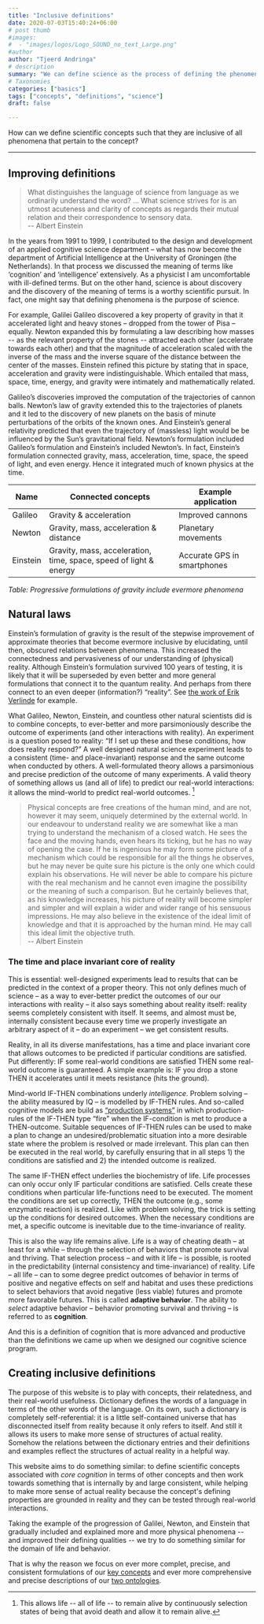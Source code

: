 ```yaml
---
title: "Inclusive definitions"
date: 2020-07-03T15:40:24+06:00
# post thumb
#images:
#  - "images/logos/Logo_SOUND_no_text_Large.png"
#author
author: "Tjeerd Andringa"
# description
summary: "We can define science as the process of defining the phenomena of the world. We describe how more inclusive definition become generally more powerful in describing the structures of reality. "
# Taxonomies
categories: ["basics"]
tags: ["concepts", "definitions", "science"]
draft: false

---
```



How can we define scientific concepts such that they are inclusive of all phenomena that pertain to the concept?

----

## Improving definitions

> What distinguishes the language of science from language as we ordinarily understand the word? … What science strives for is an utmost acuteness and clarity of concepts as regards their mutual relation and their correspondence to sensory data. <br> -- Albert Einstein


In the years from 1991 to 1999, I contributed to the design and development of an applied cognitive science department – what has now become the department of Artificial Intelligence at the University of Groningen (the Netherlands). In that process we discussed the meaning of terms like ‘cognition’ and ‘intelligence’ extensively. As a physicist I am uncomfortable with ill-defined terms. But on the other hand, science is about discovery and the discovery of the meaning of terms is a worthy scientific pursuit. In fact, one might say that defining phenomena is the purpose of science.

For example, Galilei Galileo discovered a key property of gravity in that it accelerated light and heavy stones – dropped from the tower of Pisa – equally. Newton expanded this by formulating a law describing how masses -- as the relevant property of the stones -- attracted each other (accelerate towards each other) and that the magnitude of acceleration scaled with the inverse of the mass and the inverse square of the distance between the center of the masses. Einstein refined this picture by stating that in space, acceleration and gravity were indistinguishable. Which entailed that mass, space, time, energy, and gravity were intimately and mathematically related.

Galileo’s discoveries improved the computation of the trajectories of cannon balls. Newton’s law of gravity extended this to the trajectories of planets and it led to the discovery of new planets on the basis of minute perturbations of the orbits of the known ones. And Einstein’s general relativity predicted that even the trajectory of (massless) light would be be influenced by the Sun’s gravitational field. Newton’s formulation included Galileo’s formulation and Einstein’s included Newton’s. In fact, Einstein’s formulation connected gravity,  mass, acceleration, time, space, the speed of light, and even energy. Hence it integrated much of known physics at the time.

| Name | Connected concepts | Example application |
| ---- | ---- | --- |
| Galileo | Gravity & acceleration | Improved cannons|
| Newton | Gravity, mass, acceleration & distance | Planetary movements |
| Einstein | Gravity, mass, acceleration, time, space, speed of light & energy | Accurate GPS in smartphones |  


*Table: Progressive formulations of gravity include evermore  phenomena*

## Natural laws

Einstein’s formulation of gravity is the result of the stepwise improvement of approximate theories that become evermore inclusive by elucidating, until then, obscured relations between phenomena. This increased the connectedness and pervasiveness of our understanding of (physical) reality. Although Einstein’s formulation survived 100 years of testing, it is likely that it will be superseded by even better and more general  formulations that connect it to the quantum reality. And perhaps from there connect to an even deeper (information?) “reality”. See [the work of Erik Verlinde](https://www.youtube.com/watch?v=8ovRZuv5Lo8&t=2410s) for example.

What Galileo, Newton, Einstein, and countless other natural scientists did is to combine concepts, to ever-better and more parsimoniously describe the outcome of experiments (and other interactions with reality). An experiment is a question posed to reality: “If I set up these and these conditions, how does reality respond?” A well designed natural science experiment leads to a consistent (time- and place-invariant) response and the same outcome when conducted by others. A well-formulated theory allows a parsimonious and precise prediction of the outcome of many experiments. A valid theory of something allows us (and all of life) to predict our real-world interactions: it allows the mind-world to predict real-world outcomes. [^Life]

[^Life]: This allows life -- all of life -- to remain alive by continuously selection states of being that avoid death and allow it to remain alive.

> Physical concepts are free creations of the human mind, and are not, however it may seem, uniquely determined by the external world. In our endeavour to understand reality we are somewhat like a man trying to understand the mechanism of a closed watch. He sees the face and the moving hands, even hears its ticking, but he has no way of opening the case. If he is ingenious he may form some picture of a mechanism which could be responsible for all the things he observes, but he may never be quite sure his picture is the only one which could explain his observations. He will never be able to compare his picture with the real mechanism and he cannot even imagine the possibility or the meaning of such a comparison. But he certainly believes that, as his knowledge increases, his picture of reality will become simpler and simpler and will explain a wider and wider range of his sensuous impressions. He may also believe in the existence of the ideal limit of knowledge and that it is approached by the human mind. He may call this ideal limit the objective truth. <br> -- Albert Einstein


### The time and place invariant core of reality ###

This is essential: well-designed experiments lead to results that can be predicted in the context of a proper theory. This not only defines much of science – as a way to ever-better predict the outcomes of our our interactions with reality – it also says something about reality itself: reality seems completely consistent with itself. It seems, and almost must be, internally consistent because every time we properly investigate an arbitrary aspect of it – do an experiment – we get consistent results.

Reality, in all its diverse manifestations, has a time and place invariant core that allows outcomes to be predicted if particular conditions are satisfied. Put differently: IF some real-world conditions are satisfied THEN some real-world outcome is guaranteed. A simple example is: IF you drop a stone THEN it accelerates until it meets resistance (hits the ground).

Mind-world IF-THEN combinations underly *intelligence*. Problem solving – the ability measured by IQ – is modelled by IF-THEN rules. And so-called cognitive models are build as [“production systems”](https://en.wikipedia.org/wiki/ACT-R) in which production-rules of the IF-THEN type “fire” when the IF-condition is met to produce a THEN-outcome. Suitable sequences of IF-THEN rules can be used to make a plan to change an undesired/problematic situation into a more desirable state where the problem is resolved or made irrelevant. This plan can then be executed in the real world, by carefully ensuring that in all steps 1) the conditions are satisfied and 2) the intended outcome is realized.

The same IF-THEN effect underlies the biochemistry of life. Life processes can only occur only IF particular conditions are satisfied. Cells create these conditions  when particular life-functions need to be executed. The moment the conditions are set up correctly, THEN the outcome (e.g., some enzymatic reaction) is realized. Like with problem solving, the trick is setting up the conditions for desired outcomes. When the necessary conditions are met, a specific outcome is inevitable due to the time-invariance of reality.

This is also the way life remains alive. Life is a way of cheating death – at least for a while – through the selection of behaviors that promote survival and thriving. That selection process – and with it life – is possible, is rooted in the predictability (internal consistency and time-invariance) of reality. Life – all life – can to some degree predict outcomes of behavior in terms of positive and negative effects on self and habitat and uses these predictions to select behaviors that avoid negative (less viable) futures and promote more favorable futures. This is called **adaptive behavior**. The ability to *select* adaptive behavior – behavior promoting survival and thriving – is referred to as **cognition**.

And this is a definition of cognition that is more advanced and productive than the definitions we came up when we designed our cognitive science program.

## Creating inclusive definitions ##

The purpose of this website is to play with concepts, their relatedness, and their real-world usefulness. Dictionary defines the words of a language in terms of the other words of the language. On its own, such a dictionary is completely self-referential: it is a little self-contained universe that has disconnected itself from reality because it only refers to itself. And still it allows its users to make more sense of structures of actual reality. Somehow the relations between the dictionary entries and their definitions and examples reflect the structures of actual reality in a helpful way.

This website aims to do something similar: to define scientific concepts associated with *core cognition* in terms of other concepts and then work towards something that is internally by and large consistent, while helping to make more sense of actual reality because the concept's defining properties are grounded in reality and they can be tested through real-world interactions.

Taking the example of the progression of Galilei, Newton, and Einstein that gradually included and explained more and more physical phenomena -- and improved their defining qualities -- we try to do something similar for the domain of life and behavior.

That is why the reason we focus on ever more complet, precise, and consistent formulations of our [key concepts](/basics/cc-key-concepts/) and ever more comprehensive and precise descriptions of our [two ontologies](/basics/cc-two-ontologies/).

